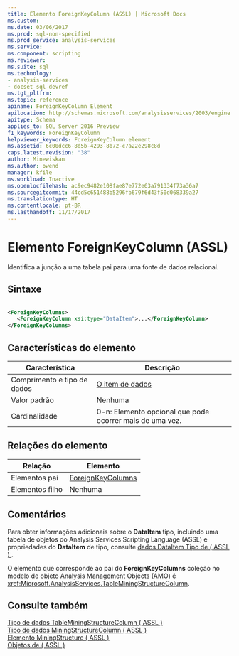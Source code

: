 ```yaml
---
title: Elemento ForeignKeyColumn (ASSL) | Microsoft Docs
ms.custom: 
ms.date: 03/06/2017
ms.prod: sql-non-specified
ms.prod_service: analysis-services
ms.service: 
ms.component: scripting
ms.reviewer: 
ms.suite: sql
ms.technology:
- analysis-services
- docset-sql-devref
ms.tgt_pltfrm: 
ms.topic: reference
apiname: ForeignKeyColumn Element
apilocation: http://schemas.microsoft.com/analysisservices/2003/engine
apitype: Schema
applies_to: SQL Server 2016 Preview
f1_keywords: ForeignKeyColumn
helpviewer_keywords: ForeignKeyColumn element
ms.assetid: 6c00dcc6-8d5b-4293-8b72-c7a22e298c8d
caps.latest.revision: "38"
author: Minewiskan
ms.author: owend
manager: kfile
ms.workload: Inactive
ms.openlocfilehash: ac9ec9482e108fae87e772e63a791334f73a36a7
ms.sourcegitcommit: 44cd5c651488b5296fb679f6d43f50d068339a27
ms.translationtype: HT
ms.contentlocale: pt-BR
ms.lasthandoff: 11/17/2017
---
```

# <a name="foreignkeycolumn-element-assl"></a>Elemento ForeignKeyColumn (ASSL)
  Identifica a junção a uma tabela pai para uma fonte de dados relacional.  
  
## <a name="syntax"></a>Sintaxe  
  
```xml  
  
<ForeignKeyColumns>  
   <ForeignKeyColumn xsi:type="DataItem">...</ForeignKeyColumn>  
</ForeignKeyColumns>  
```  
  
## <a name="element-characteristics"></a>Características do elemento  
  
|Característica|Descrição|  
|--------------------|-----------------|  
|Comprimento e tipo de dados|[O item de dados](../../../analysis-services/scripting/data-type/dataitem-data-type-assl.md)|  
|Valor padrão|Nenhuma|  
|Cardinalidade|0-n: Elemento opcional que pode ocorrer mais de uma vez.|  
  
## <a name="element-relationships"></a>Relações do elemento  
  
|Relação|Elemento|  
|------------------|-------------|  
|Elementos pai|[ForeignKeyColumns](../../../analysis-services/scripting/collections/foreignkeycolumns-element-assl.md)|  
|Elementos filho|Nenhuma|  
  
## <a name="remarks"></a>Comentários  
 Para obter informações adicionais sobre o **DataItem** tipo, incluindo uma tabela de objetos do Analysis Services Scripting Language (ASSL) e propriedades do **DataItem** de tipo, consulte [dados DataItem Tipo de &#40; ASSL &#41; ](../../../analysis-services/scripting/data-type/dataitem-data-type-assl.md).  
  
 O elemento que corresponde ao pai do **ForeignKeyColumns** coleção no modelo de objeto Analysis Management Objects (AMO) é <xref:Microsoft.AnalysisServices.TableMiningStructureColumn>.  
  
## <a name="see-also"></a>Consulte também  
 [Tipo de dados TableMiningStructureColumn &#40; ASSL &#41;](../../../analysis-services/scripting/data-type/tableminingstructurecolumn-data-type-assl.md)   
 [Tipo de dados MiningStructureColumn &#40; ASSL &#41;](../../../analysis-services/scripting/data-type/miningstructurecolumn-data-type-assl.md)   
 [Elemento MiningStructure &#40; ASSL &#41;](../../../analysis-services/scripting/objects/miningstructure-element-assl.md)   
 [Objetos de &#40; ASSL &#41;](../../../analysis-services/scripting/objects/objects-assl.md)  
  
  
